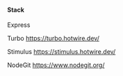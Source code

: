 #### Stack

Express

Turbo https://turbo.hotwire.dev/

Stimulus https://stimulus.hotwire.dev/

NodeGit https://www.nodegit.org/

